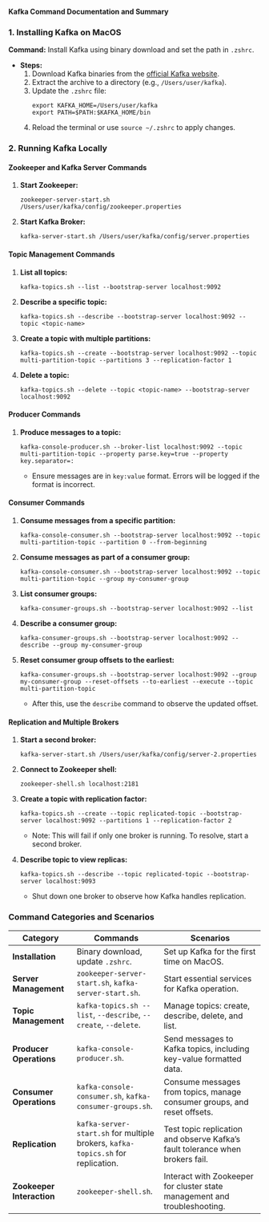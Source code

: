 **Kafka Command Documentation and Summary**

### **1. Installing Kafka on MacOS**

**Command:** Install Kafka using binary download and set the path in `.zshrc`.

- **Steps:**
  1. Download Kafka binaries from the [official Kafka website](https://kafka.apache.org/downloads).
  2. Extract the archive to a directory (e.g., `/Users/user/kafka`).
  3. Update the `.zshrc` file:
     ```
     export KAFKA_HOME=/Users/user/kafka
     export PATH=$PATH:$KAFKA_HOME/bin
     ```
  4. Reload the terminal or use `source ~/.zshrc` to apply changes.

### **2. Running Kafka Locally**

#### **Zookeeper and Kafka Server Commands**

1. **Start Zookeeper:**

   ```
   zookeeper-server-start.sh /Users/user/kafka/config/zookeeper.properties
   ```

2. **Start Kafka Broker:**

   ```
   kafka-server-start.sh /Users/user/kafka/config/server.properties
   ```

#### **Topic Management Commands**

1. **List all topics:**

   ```
   kafka-topics.sh --list --bootstrap-server localhost:9092
   ```

2. **Describe a specific topic:**

   ```
   kafka-topics.sh --describe --bootstrap-server localhost:9092 --topic <topic-name>
   ```

3. **Create a topic with multiple partitions:**

   ```
   kafka-topics.sh --create --bootstrap-server localhost:9092 --topic multi-partition-topic --partitions 3 --replication-factor 1
   ```

4. **Delete a topic:**

   ```
   kafka-topics.sh --delete --topic <topic-name> --bootstrap-server localhost:9092
   ```

#### **Producer Commands**

1. **Produce messages to a topic:**
   ```
   kafka-console-producer.sh --broker-list localhost:9092 --topic multi-partition-topic --property parse.key=true --property key.separator=:
   ```
   - Ensure messages are in `key:value` format. Errors will be logged if the format is incorrect.

#### **Consumer Commands**

1. **Consume messages from a specific partition:**

   ```
   kafka-console-consumer.sh --bootstrap-server localhost:9092 --topic multi-partition-topic --partition 0 --from-beginning
   ```

2. **Consume messages as part of a consumer group:**

   ```
   kafka-console-consumer.sh --bootstrap-server localhost:9092 --topic multi-partition-topic --group my-consumer-group
   ```

3. **List consumer groups:**

   ```
   kafka-consumer-groups.sh --bootstrap-server localhost:9092 --list
   ```

4. **Describe a consumer group:**

   ```
   kafka-consumer-groups.sh --bootstrap-server localhost:9092 --describe --group my-consumer-group
   ```

5. **Reset consumer group offsets to the earliest:**

   ```
   kafka-consumer-groups.sh --bootstrap-server localhost:9092 --group my-consumer-group --reset-offsets --to-earliest --execute --topic multi-partition-topic
   ```

   - After this, use the `describe` command to observe the updated offset.

#### **Replication and Multiple Brokers**

1. **Start a second broker:**

   ```
   kafka-server-start.sh /Users/user/kafka/config/server-2.properties
   ```

2. **Connect to Zookeeper shell:**

   ```
   zookeeper-shell.sh localhost:2181
   ```

3. **Create a topic with replication factor:**

   ```
   kafka-topics.sh --create --topic replicated-topic --bootstrap-server localhost:9092 --partitions 1 --replication-factor 2
   ```

   - Note: This will fail if only one broker is running. To resolve, start a second broker.

4. **Describe topic to view replicas:**

   ```
   kafka-topics.sh --describe --topic replicated-topic --bootstrap-server localhost:9093
   ```

   - Shut down one broker to observe how Kafka handles replication.

### **Command Categories and Scenarios**

| **Category**              | **Commands**                                                                     | **Scenarios**                                                                 |
| ------------------------- | -------------------------------------------------------------------------------- | ----------------------------------------------------------------------------- |
| **Installation**          | Binary download, update `.zshrc`.                                                | Set up Kafka for the first time on MacOS.                                     |
| **Server Management**     | `zookeeper-server-start.sh`, `kafka-server-start.sh`.                            | Start essential services for Kafka operation.                                 |
| **Topic Management**      | `kafka-topics.sh --list`, `--describe`, `--create`, `--delete`.                  | Manage topics: create, describe, delete, and list.                            |
| **Producer Operations**   | `kafka-console-producer.sh`.                                                     | Send messages to Kafka topics, including key-value formatted data.            |
| **Consumer Operations**   | `kafka-console-consumer.sh`, `kafka-consumer-groups.sh`.                         | Consume messages from topics, manage consumer groups, and reset offsets.      |
| **Replication**           | `kafka-server-start.sh` for multiple brokers, `kafka-topics.sh` for replication. | Test topic replication and observe Kafka’s fault tolerance when brokers fail. |
| **Zookeeper Interaction** | `zookeeper-shell.sh`.                                                            | Interact with Zookeeper for cluster state management and troubleshooting.     |

